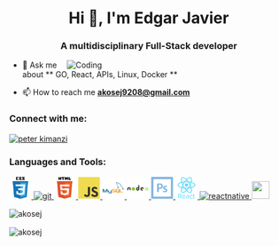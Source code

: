 <h1 align="center">Hi 👋, I'm Edgar Javier</h1>
<h3 align="center">A multidisciplinary Full-Stack developer</h3>
<img align="right" alt="Coding" width="400" src="https://github-readme-streak-stats.herokuapp.com/?user=akosej&" alt="akosej" />

- 💬 Ask me about ** GO, React, APIs, Linux, Docker **

- 📫 How to reach me **akosej9208@gmail.com**


<h3 align="left">Connect with me:</h3>
<p align="left">

<a href="https://www.linkedin.com/in/edgar-javier-ph/" target="blank"><img align="center" src="https://raw.githubusercontent.com/rahuldkjain/github-profile-readme-generator/master/src/images/icons/Social/linked-in-alt.svg" alt="peter kimanzi" height="30" width="40" /></a>
</p>

<h3 align="left">Languages and Tools:</h3>
<p align="left"><a href="https://www.w3schools.com/css/" target="_blank" rel="noreferrer"> <img src="https://raw.githubusercontent.com/devicons/devicon/master/icons/css3/css3-original-wordmark.svg" alt="css3" width="40" height="40"/> </a> <a href="https://git-scm.com/" target="_blank" rel="noreferrer"> <img src="https://www.vectorlogo.zone/logos/git-scm/git-scm-icon.svg" alt="git" width="40" height="40"/> </a> <a href="https://www.w3.org/html/" target="_blank" rel="noreferrer"> <img src="https://raw.githubusercontent.com/devicons/devicon/master/icons/html5/html5-original-wordmark.svg" alt="html5" width="40" height="40"/> </a> <a href="https://developer.mozilla.org/en-US/docs/Web/JavaScript" target="_blank" rel="noreferrer"> <img src="https://raw.githubusercontent.com/devicons/devicon/master/icons/javascript/javascript-original.svg" alt="javascript" width="40" height="40"/> </a> <a href="https://www.mysql.com/" target="_blank" rel="noreferrer"> <img src="https://raw.githubusercontent.com/devicons/devicon/master/icons/mysql/mysql-original-wordmark.svg" alt="mysql" width="40" height="40"/> </a>  <a href="https://nodejs.org" target="_blank" rel="noreferrer"> <img src="https://raw.githubusercontent.com/devicons/devicon/master/icons/nodejs/nodejs-original-wordmark.svg" alt="nodejs" width="40" height="40"/> </a> <a href="https://www.photoshop.com/en" target="_blank" rel="noreferrer"> <img src="https://raw.githubusercontent.com/devicons/devicon/master/icons/photoshop/photoshop-line.svg" alt="photoshop" width="40" height="40"/> </a> <a href="https://reactjs.org/" target="_blank" rel="noreferrer"> <img src="https://raw.githubusercontent.com/devicons/devicon/master/icons/react/react-original-wordmark.svg" alt="react" width="40" height="40"/> </a> <a href="https://reactnative.dev/" target="_blank" rel="noreferrer"> <img src="https://reactnative.dev/img/header_logo.svg" alt="reactnative" width="40" height="40"/> </a><a href="https://reactnative.dev/" target="_blank" rel="noreferrer"> <img height="32" width="32" src="https://cdn.jsdelivr.net/npm/simple-icons@v9/icons/go.svg" /> </a> </p>

<p><img  align="center" src="https://github-readme-stats.vercel.app/api?username=akosej&show_icons=true&locale=en" alt="akosej" />
</p>

<p><img  align="center" src="https://github-readme-stats.vercel.app/api/top-langs/?username=akosej" alt="akosej" />
</p>

